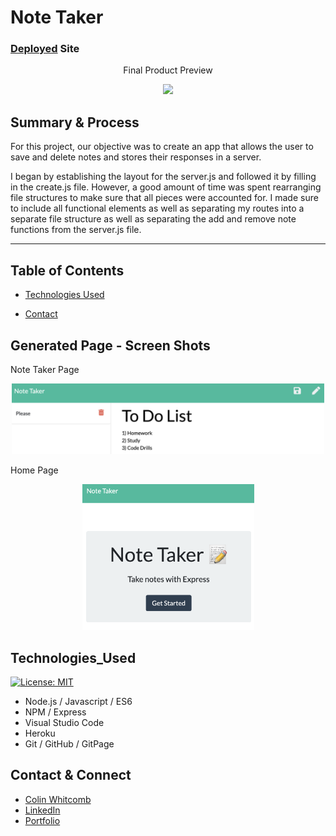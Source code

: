 #  Note Taker

### [Deployed](https://boiling-eyrie-32722.herokuapp.com/notes) Site

 <p align="center">
 Final Product Preview
 </p>
<p align="center">
    <img src="https://media.giphy.com/media/UqSKAHTqSRMlx8ywwW/giphy.gif" width="500" />
</p>
    
## Summary & Process
For this project, our objective was to create an app that allows the user to save and delete notes and stores their responses in a server.

I began by establishing the layout for the server.js and followed it by filling in the create.js file. However, a good amount of time was spent rearranging file structures to make sure that all pieces were accounted for. I made sure to include all functional elements as well as separating my routes into a separate file structure as well as separating the add and remove note functions from the server.js file. 
_______
## Table of Contents

* [Technologies Used](#technologies_used)

* [Contact](#contact)

## Generated Page - Screen Shots 
Note Taker Page 
<p align="center">
    <img src="images/ss3.png" width="500" />
</p>

Home Page
<p align="center">
    <img src="images/ss4.png" width="275" />
</p>
 



## Technologies_Used
[![License: MIT](https://img.shields.io/badge/License-MIT-yellow.svg)](https://opensource.org/licenses/MIT)

- Node.js /  Javascript / ES6 
- NPM / Express
- Visual Studio Code
- Heroku
- Git / GitHub / GitPage

## Contact & Connect

* [Colin Whitcomb](https://github.com/Colin-Whitcomb)
* [LinkedIn](https://www.linkedin.com/in/colin-whitcomb-b808301a6/)
* [Portfolio](https://colin-whitcomb.github.io/Portfolio/)
